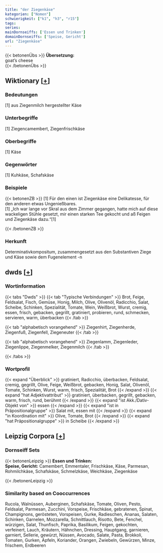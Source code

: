 ```yaml
---
title: "der Ziegenkäse"
kategorien: ["Nomen"]
schwierigkeit: ["k1", "h3", "r15"]
tags:
series:
mainDornseiffs: ['Essen und Trinken']
domainDornseiffs: ['Speise, Gericht']
url: "Ziegenkäse"
---
```


{{< betonenÜbs >}}
**Übersetzung:**  
goat’s cheese  
{{< /betonenÜbs >}}

## Wiktionary [[+](https://de.wiktionary.org/wiki/Ziegenkäse)]

### Bedeutungen
[1] aus Ziegenmilch hergestellter Käse  

### Unterbegriffe
[1] Ziegencamembert, Ziegenfrischkäse  

### Oberbegriffe
[1] Käse  

### Gegenwörter
[1] Kuhkäse, Schafskäse  

### Beispiele
{{< betonenZB >}}
[1] Für den einen ist Ziegenkäse eine Delikatesse, für den anderen etwas Ungenießbares.  
[1] „Ich war lange vor Skral aus dem Zimmer gegangen, hatte mich auf diese wackeligen Stühle gesetzt, mir einen starken Tee gekocht und aß Feigen und Ziegenkäse dazu.“[1]  

{{< /betonenZB >}}
### Herkunft
Determinativkompositum, zusammengesetzt aus den Substantiven Ziege und Käse sowie dem Fugenelement -n  



## dwds [[+](https://www.dwds.de/wb/Ziegenkäse)]

### Wortinformation
{{< tabs "Dwds" >}}
{{< tab "Typische Verbindungen" >}}
Brot, Feige, Feldsalat, Fisch, Gemüse, Honig, Milch, Olive, Olivenöl, Radicchio, Salat, Scheibe, Schinken, Spezialität, Tomate, Wein, Weißbrot, Wurst, cremig, essen, frisch, gebacken, gegrillt, gratiniert, probieren, rund, schmecken, servieren, warm, überbacken
{{< /tab >}}

{{< tab "alphabetisch vorangehend" >}}
Ziegenhirt, Ziegenherde, Ziegenfuß, Ziegenfell, Ziegeneuter
{{< /tab >}}

{{< tab "alphabetisch vorangehend" >}}
Ziegenlamm, Ziegenleder, Ziegenlippe, Ziegenmelker, Ziegenmilch
{{< /tab >}}

{{< /tabs >}}

### Wortprofil
{{< expand "Überblick" >}} gratiniert, Radicchio, überbacken, Feldsalat, cremig, gegrillt, Olive, Feige, Weißbrot, gebacken, Honig, Salat, Olivenöl, Tomate, Schinken, Wurst, warm, frisch, Spezialität, Brot {{< /expand >}}
{{< expand "hat Adjektivattribut" >}} gratiniert, überbacken, gegrillt, gebacken, warm, frisch, rund, berühmt {{< /expand >}}
{{< expand "ist Akk./Dativ-Objekt von" >}} essen {{< /expand >}}
{{< expand "ist in Präpositionalgruppe" >}} Salat mit, essen mit {{< /expand >}}
{{< expand "in Koordination mit" >}} Olive, Tomate, Brot {{< /expand >}}
{{< expand "hat Präpositionalgruppe" >}} in Scheibe {{< /expand >}}

## Leipzig Corpora [[+](https://corpora.uni-leipzig.de/en/res?word=Ziegenkäse&corpusId=deu_newscrawl-public_2018)]

### Dornseiff Sets
{{< betonenLeipzig >}}
**Essen und Trinken:**  
**Speise, Gericht:** Camembert, Emmentaler, Frischkäse, Käse, Parmesan, Rohmilchkäse, Schafskäse, Schmelzkäse, Weichkäse, Ziegenkäse  

{{< /betonenLeipzig >}}

### Similarity based on Cooccurrences
Rucola, Walnüssen, Auberginen, Schafskäse, Tomate, Oliven, Pesto, Feldsalat, Parmesan, Zucchini, Vorspeise, Frischkäse, gebratenen, Spinat, Champignons, gerösteten, Vorspeisen, Gurke, Radieschen, Ananas, Salaten, Schinken, Garnelen, Mozzarella, Schnittlauch, Risotto, Bete, Fenchel, würzigen, Salat, Thunfisch, Paprika, Basilikum, Feigen, gekochten, verfeinert, Lauch, Kräutern, Hähnchen, Dressing, Hauptgang, garnieren, garniert, Sellerie, gewürzt, Nüssen, Avocado, Salate, Pasta, Brokkoli, Tomaten, Gurken, Äpfeln, Koriander, Orangen, Zwiebeln, Gewürzen, Minze, frischem, Erdbeeren

